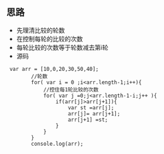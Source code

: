 ## 思路
+ 先理清比较的轮数
+ 在控制每轮的比较的次数
+ 每轮比较的次数等于轮数减去第i轮
+ 源码
```
 var arr = [10,0,20,30,50,40];
		//轮数
		for( var i = 0 ;i<arr.length-1;i++){
			//控住每1轮比较的次数
			for( var j =0;j<arr.length-1-i;j++ ){
				if(arr[j]>arr[j+1]){
					var st =arr[j];
					arr[j]= arr[j+1];
					arr[j+1] =st;
				}
			}
		}
		console.log(arr);
```